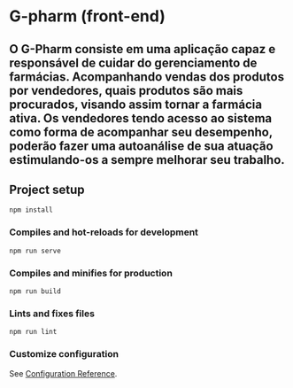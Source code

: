 # G-pharm (front-end)

## O G-Pharm consiste em uma aplicação capaz e responsável de cuidar do gerenciamento de farmácias. Acompanhando vendas dos produtos por vendedores, quais produtos são mais procurados, visando assim tornar a farmácia ativa. Os vendedores tendo acesso ao sistema como forma de acompanhar seu desempenho, poderão fazer uma autoanálise de sua atuação estimulando-os a sempre melhorar seu trabalho.

## Project setup
```
npm install
```

### Compiles and hot-reloads for development
```
npm run serve
```

### Compiles and minifies for production
```
npm run build
```

### Lints and fixes files
```
npm run lint
```

### Customize configuration
See [Configuration Reference](https://cli.vuejs.org/config/).
